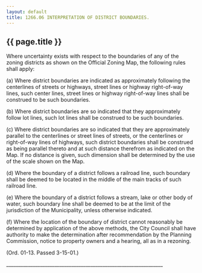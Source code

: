 ```yaml
---
layout: default 
title: 1266.06 INTERPRETATION OF DISTRICT BOUNDARIES.
---
```


{{ page.title }}
----------------

Where uncertainty exists with respect to the boundaries of any of the
zoning districts as shown on the Official Zoning Map, the following
rules shall apply:

​(a) Where district boundaries are indicated as approximately following
the centerlines of streets or highways, street lines or highway
right-of-way lines, such center lines, street lines or highway
right-of-way lines shall be construed to be such boundaries.

​(b) Where district boundaries are so indicated that they approximately
follow lot lines, such lot lines shall be construed to be such
boundaries.

​(c) Where district boundaries are so indicated that they are
approximately parallel to the centerlines or street lines of streets, or
the centerlines or right-of-way lines of highways, such district
boundaries shall be construed as being parallel thereto and at such
distance therefrom as indicated on the Map. If no distance is given,
such dimension shall be determined by the use of the scale shown on the
Map.

​(d) Where the boundary of a district follows a railroad line, such
boundary shall be deemed to be located in the middle of the main tracks
of such railroad line.

​(e) Where the boundary of a district follows a stream, lake or other
body of water, such boundary line shall be deemed to be at the limit of
the jurisdiction of the Municipality, unless otherwise indicated.

​(f) Where the location of the boundary of district cannot reasonably be
determined by application of the above methods, the City Council shall
have authority to make the determination after recommendation by the
Planning Commission, notice to property owners and a hearing, all as in
a rezoning.

(Ord. 01-13. Passed 3-15-01.)

\_\_\_\_\_\_\_\_\_\_\_\_\_\_\_\_\_\_\_\_\_\_\_\_\_\_\_\_\_\_\_\_\_\_\_\_\_\_\_\_\_\_\_\_\_\_\_\_\_\_\_\_\_\_\_\_\_\_\_\_\_\_\_\_\_
